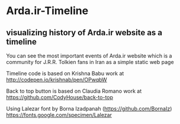 # Arda.ir-Timeline
## visualizing history of Arda.ir website as a timeline

You can see the most important events of Arda.ir website which is a community for J.R.R. Tolkien fans in Iran as a simple static web page

Timeline code is based on Krishna Babu work at http://codepen.io/krishnab/pen/OPwqbW

Back to top button is based on Claudia Romano work at https://github.com/CodyHouse/back-to-top

Using Lalezar font by Borna Izadpanah (https://github.com/BornaIz) https://fonts.google.com/specimen/Lalezar
